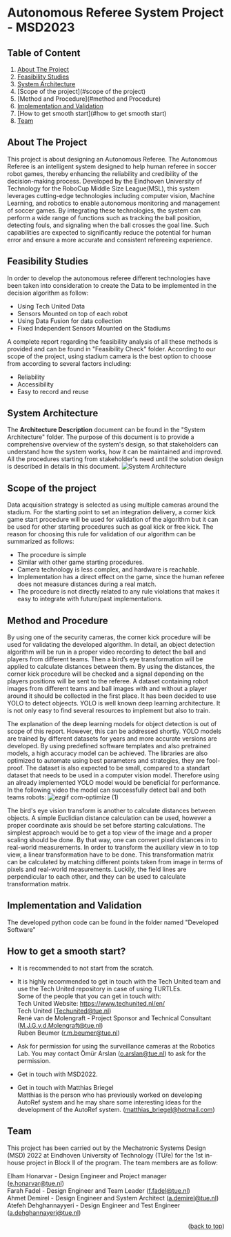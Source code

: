 <div id="top"></div>
<!--
README to be edited according to the need.
-->

# Autonomous Referee System Project - MSD2023

## Table of Content
1. [About The Project](#about-the-project)
2. [Feasibility Studies](#feasibility-studies)
3. [System Architecture](#system-architecture)
4. [Scope of the project](#scope of the project)
5. [Method and Procedure](#method and Procedure)
6. [Implementation and Validation](#implementation-and-validation)
7. [How to get smooth start](#how to get smooth start)
8. [Team](#team)

<!-- ABOUT THE PROJECT -->
## About The Project
This project is about designing an Autonomous Referee. The Autonomous Referee is an intelligent system designed to help human referee in soccer robot games, thereby enhancing the reliability and credibility of the decision-making process. Developed by the Eindhoven University of Technology for the RoboCup Middle Size League(MSL), this system leverages cutting-edge technologies including computer vision, Machine Learning, and robotics to enable autonomous monitoring and management of soccer games. By integrating these technologies, the system can perform a wide range of functions such as tracking the ball position, detecting fouls, and signaling when the ball crosses the goal line. Such capabilities are expected to significantly reduce the potential for human error and ensure a more accurate and consistent refereeing experience.

<!-- Feasibility Analysis -->
## Feasibility Studies
In order to develop the autonomous referee different technologies have been taken into consideration to create the Data to be implemented in the decision algorithm as follow:
- Using Tech United Data 
- Sensors Mounted on top of each robot
- Using Data Fusion for data collection
- Fixed Independent Sensors Mounted on the Stadiums

A complete report regarding the feasibility analysis of all these methods is provided and can be found in "Feasibility Check" folder.
According to our scope of the project, using stadium camera is the best option to choose from according to several factors including:
- Reliability
- Accessibility
- Easy to record and reuse


<!-- System Architecture -->
## System Architecture

The **Architecture Description** document can be found in the "System Architecture" folder. The purpose of this document is to provide a comprehensive overview of the system's design, so that stakeholders can understand how the system works, how it can be maintained and improved. All the procedures starting from stakeholder's need until the solution design is described in details in this document.
![System Architecture](https://user-images.githubusercontent.com/120414397/227020183-aba1bf27-cf96-4e15-9812-ae452a9f37d4.PNG)

<!-- Scope of the project -->
## Scope of the project 

Data acquisition strategy is selected as using multiple cameras around the stadium. For the starting point to set an integration delivery, a corner kick game start procedure will be used for validation of the algorithm but it can be used for other starting procedures such as goal kick or free kick. The reason for choosing this rule for validation of our algorithm can be summarized as follows: 

- The procedure is simple 
- Similar with other game starting procedures. 
- Camera technology is less complex, and hardware is reachable. 
- Implementation has a direct effect on the game, since the human referee does not measure distances during a real match. 
- The procedure is not directly related to any rule violations that makes it easy to integrate with future/past implementations. 

<!-- Method and Procedure -->
## Method and Procedure

By using one of the security cameras, the corner kick procedure will be used for validating the developed algorithm. In detail, an object detection algorithm will be run in a proper video recording to detect the ball and players from different teams. Then a bird’s eye transformation will be applied to calculate distances between them. By using the distances, the corner kick procedure will be checked and a signal depending on the players positions will be sent to the referee. A dataset containing robot images from different teams and ball images with and without a player around it should be collected in the first place. It has been decided to use YOLO to detect objeects. YOLO is well known deep learning architecture. It is not only easy to find several resources to implement but also to train. 

The explanation of the deep learning models for object detection is out of scope of this report. However, this can be addressed shortly. YOLO models are trained by different datasets for years and more accurate versions are developed. By using predefined software templates and also pretrained models, a high accuracy model can be achieved. The libraries are also optimized to automate using best parameters and strategies, they are fool-proof. The dataset is also expected to be small, compared to a standart dataset that needs to be used in a computer vision model. Therefore using an already implemented YOLO model would be beneficial for performance. 
In the following video the model can successfully detect ball and both teams robots:
![ezgif com-optimize (1)](https://user-images.githubusercontent.com/120414397/227038630-5f09d067-59e2-4e3e-8ea9-17e036398eee.gif)

The bird's eye vision transform is another to calculate distances between objects. A simple Euclidian distance calculation can be used, however a proper coordinate axis should be set before starting calculations. The simplest approach would be to get a top view of the image and a proper scaling should be done. By that way, one can convert pixel distances in to real-world measurements. In order to transform the auxiliary view in to top view, a linear transformation have to be done. This transformation matrix can be calculated by matching different points taken from image in terms of pixels and real-world measurements. Luckily, the field lines are perpendicular to each other, and they can be used to calculate transformation matrix.

<!-- Implementation and Validation -->
## Implementation and Validation

The developed python code  can be found in the folder named "Developed Software"
 

<!-- How to get a smooth start -->
## How to get a smooth start?

- It is recommended to not start from the scratch.
- It is highly recommended to get in touch with the Tech United team and use the Tech United repository in case of using TURTLEs. <br />
  Some of the people that you can get in touch with:<br />
  Tech United Website: https://www.techunited.nl/en/<br />
  Tech United (Techunited@tue.nl)<br />
  René van de Molengraft - Project Sponsor and Technical Consultant (M.J.G.v.d.Molengraft@tue.nl)<br />
  Ruben Beumer (r.m.beumer@tue.nl) <br />


- Ask for permission for using the surveillance cameras at the Robotics Lab.
  You may contact Ömür Arslan (o.arslan@tue.nl) to ask for the permission.
- Get in touch with MSD2022.
- Get in touch with Matthias Briegel<br />
  Matthias is the person who has previously worked on developing AutoRef system and he may share some interesting ideas for the development of the AutoRef system. (matthias_briegel@hotmail.com)

<!-- Team -->
## Team

This project has been carried out by the Mechatronic Systems Design (MSD) 2022 at Eindhoven University of Technology (TU/e) for the 1st in-house project in Block II of the program. The team members are as follow:

Elham Honarvar - Design Engineer and Project manager (e.honarvar@tue.nl)<br />
Farah Fadel - Design Engineer and Team Leader (f.fadel@tue.nl)<br />
Ahmet Demirel - Design Engineer and System Architect (a.demirel@tue.nl)<br />
Atefeh Dehghannayyeri - Design Engineer and Test Engineer (a.dehghannayeri@tue.nl)<br />



<p align="right">(<a href="#top">back to top</a>)</p>


